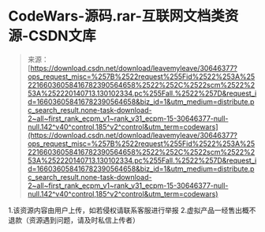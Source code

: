 <!--yml
category: codewars
date: 2022-08-13 11:35:04
-->

# CodeWars-源码.rar-互联网文档类资源-CSDN文库

> 来源：[https://download.csdn.net/download/leavemyleave/30646377?ops_request_misc=%257B%2522request%255Fid%2522%253A%2522166036058416782390564658%2522%252C%2522scm%2522%253A%252220140713.130102334.pc%255Fall.%2522%257D&request_id=166036058416782390564658&biz_id=1&utm_medium=distribute.pc_search_result.none-task-download-2~all~first_rank_ecpm_v1~rank_v31_ecpm-15-30646377-null-null.142^v40^control,185^v2^control&utm_term=codewars](https://download.csdn.net/download/leavemyleave/30646377?ops_request_misc=%257B%2522request%255Fid%2522%253A%2522166036058416782390564658%2522%252C%2522scm%2522%253A%252220140713.130102334.pc%255Fall.%2522%257D&request_id=166036058416782390564658&biz_id=1&utm_medium=distribute.pc_search_result.none-task-download-2~all~first_rank_ecpm_v1~rank_v31_ecpm-15-30646377-null-null.142^v40^control,185^v2^control&utm_term=codewars)

1.该资源内容由用户上传，如若侵权请联系客服进行举报
2.虚拟产品一经售出概不退款（资源遇到问题，请及时私信上传者）